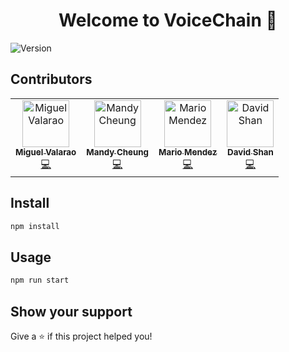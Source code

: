 <h1 align="center">Welcome to VoiceChain 👋</h1>
<p>
  <img alt="Version" src="https://img.shields.io/badge/version-0.1.0-blue.svg?cacheSeconds=2592000" />
</p>

## Contributors

<!-- ALL-CONTRIBUTORS-LIST:START - Do not remove or modify this section -->
<!-- prettier-ignore -->
<table>
  <tr>
    <td align="center"><a href="https://github.com/valarao/"><img src="https://avatars1.githubusercontent.com/u/25139382?s=460&v=4/" width="75px;" alt="Miguel Valarao"/><br /><sub><b>Miguel Valarao</b></sub></a><br /><a href="https://github.com/mariowr2/VoiceChain/graphs/contributors" title="Code">💻</a></td>
    <td align="center"><a href="https://github.com/guudey/"><img src="https://avatars3.githubusercontent.com/u/23144656?s=460&v=4/" width="75px;" alt="Mandy Cheung"/><br /><sub><b>Mandy Cheung</b></sub></a><br /><a href="https://github.com/mariowr2/VoiceChain/graphs/contributors" title="Code">💻</a></td>
    <td align="center"><a href="https://github.com/mariowr2/"><img src="https://avatars0.githubusercontent.com/u/12905263?s=460&v=4/" width="75px;" alt="Mario Mendez"/><br /><sub><b>Mario Mendez</b></sub></a><br /><a href="https://github.com/mariowr2/VoiceChain/graphs/contributors" title="Code">💻</a></td>
    <td align="center"><a href="https://github.com/davidshan/"><img src="https://avatars1.githubusercontent.com/u/16808550?s=400&v=4/" width="75px;" alt="David Shan"/><br /><sub><b>David Shan</b></sub></a><br /><a href="https://github.com/mariowr2/VoiceChain/graphs/contributors" title="Code">💻</a></td>
  </tr>
</table>

## Install

```sh
npm install
```

## Usage

```sh
npm run start
```

## Show your support

Give a ⭐️ if this project helped you!